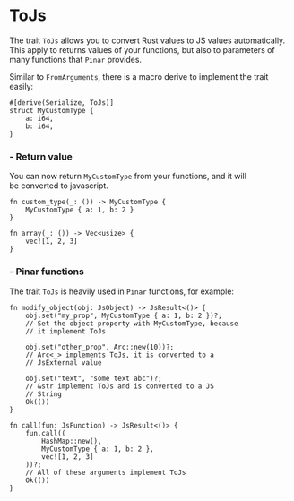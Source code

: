 # ToJs

The trait `ToJs` allows you to convert Rust values to JS values automatically.  
This apply to returns values of your functions, but also to parameters
of many functions that `Pinar` provides.  

Similar to `FromArguments`, there is a macro derive to implement the
trait easily:

```rust, no_run
#[derive(Serialize, ToJs)]
struct MyCustomType {
    a: i64,
    b: i64,
}
```

### - Return value

You can now return `MyCustomType` from your functions, and it will  
be converted to javascript.  

```rust, no_run
fn custom_type(_: ()) -> MyCustomType {
    MyCustomType { a: 1, b: 2 } 
}

fn array(_: ()) -> Vec<usize> {
    vec![1, 2, 3]
}
```

### - Pinar functions

The trait `ToJs` is heavily used in `Pinar` functions,
for example:

```rust, no_run
fn modify_object(obj: JsObject) -> JsResult<()> {
    obj.set("my_prop", MyCustomType { a: 1, b: 2 })?;
    // Set the object property with MyCustomType, because
    // it implement ToJs
    
    obj.set("other_prop", Arc::new(10))?;
    // Arc<_> implements ToJs, it is converted to a 
    // JsExternal value
    
    obj.set("text", "some text abc")?;
    // &str implement ToJs and is converted to a JS
    // String
    Ok(())
}

fn call(fun: JsFunction) -> JsResult<()> {
    fun.call((
        HashMap::new(),
        MyCustomType { a: 1, b: 2 }, 
        vec![1, 2, 3]
    ))?;
    // All of these arguments implement ToJs
    Ok(())
}
```

